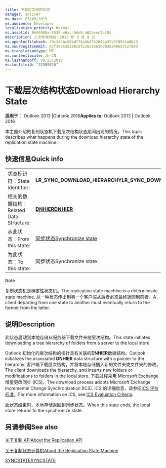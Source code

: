 ```yaml
---
title: 下载层次结构状态
manager: soliver
ms.date: 03/09/2015
ms.audience: Developer
localization_priority: Normal
ms.assetid: 8e0400ba-8530-e6ac-5de8-a62aeec5e10a
description: 上次修改时间：2015 年 3 月 9 日
ms.openlocfilehash: f9c334bc86bdff4abb2762642a37e3f0933a0b29
ms.sourcegitcommit: 0cf39e5382b8c6f236c8a63c6036849ed3527ded
ms.translationtype: MT
ms.contentlocale: zh-CN
ms.lasthandoff: 08/23/2018
ms.locfileid: "22589026"
---
```

# <a name="download-hierarchy-state"></a><span data-ttu-id="c8f78-103">下载层次结构状态</span><span class="sxs-lookup"><span data-stu-id="c8f78-103">Download Hierarchy State</span></span>

  
  
<span data-ttu-id="c8f78-104">**适用于**： Outlook 2013 |Outlook 2016</span><span class="sxs-lookup"><span data-stu-id="c8f78-104">**Applies to**: Outlook 2013 | Outlook 2016</span></span> 
  
 <span data-ttu-id="c8f78-105">本主题介绍的复制状态机下载层次结构状态期间出现的情况。</span><span class="sxs-lookup"><span data-stu-id="c8f78-105">This topic describes what happens during the download hierarchy state of the replication state machine.</span></span> 
  
## <a name="quick-info"></a><span data-ttu-id="c8f78-106">快速信息</span><span class="sxs-lookup"><span data-stu-id="c8f78-106">Quick info</span></span>

|||
|:-----|:-----|
|<span data-ttu-id="c8f78-107">状态标识符：</span><span class="sxs-lookup"><span data-stu-id="c8f78-107">State Identifier:</span></span>  <br/> |<span data-ttu-id="c8f78-108">**LR_SYNC_DOWNLOAD_HIERARCHY**</span><span class="sxs-lookup"><span data-stu-id="c8f78-108">**LR_SYNC_DOWNLOAD_HIERARCHY**</span></span> <br/> |
|<span data-ttu-id="c8f78-109">相关的数据结构：</span><span class="sxs-lookup"><span data-stu-id="c8f78-109">Related Data Structure:</span></span>  <br/> |<span data-ttu-id="c8f78-110">**[DNHIER](dnhier.md)**</span><span class="sxs-lookup"><span data-stu-id="c8f78-110">**[DNHIER](dnhier.md)**</span></span> <br/> |
|<span data-ttu-id="c8f78-111">从此状态：</span><span class="sxs-lookup"><span data-stu-id="c8f78-111">From this state:</span></span>  <br/> |[<span data-ttu-id="c8f78-112">同步状态</span><span class="sxs-lookup"><span data-stu-id="c8f78-112">Synchronize state</span></span>](synchronize-state.md) <br/> |
|<span data-ttu-id="c8f78-113">为此状态：</span><span class="sxs-lookup"><span data-stu-id="c8f78-113">To this state:</span></span>  <br/> |<span data-ttu-id="c8f78-114">同步状态</span><span class="sxs-lookup"><span data-stu-id="c8f78-114">Synchronize state</span></span>  <br/> |
   
> [!NOTE]
> <span data-ttu-id="c8f78-115">复制状态机是确定性状态机。</span><span class="sxs-lookup"><span data-stu-id="c8f78-115">The replication state machine is a deterministic state machine.</span></span> <span data-ttu-id="c8f78-116">从一种状态传出到另一个客户端从后者必须最终返回到前者。</span><span class="sxs-lookup"><span data-stu-id="c8f78-116">A client departing from one state to another must eventually return to the former from the latter.</span></span> 
  
## <a name="description"></a><span data-ttu-id="c8f78-117">说明</span><span class="sxs-lookup"><span data-stu-id="c8f78-117">Description</span></span>

<span data-ttu-id="c8f78-118">此状态启动到本地存储从服务器下载文件夹树层次结构。</span><span class="sxs-lookup"><span data-stu-id="c8f78-118">This state initiates downloading a tree hierarchy of folders from a server to the local store.</span></span> 
  
<span data-ttu-id="c8f78-119">Outlook 初始化的层次结构的指针具有关联的**DNHIER**数据结构。</span><span class="sxs-lookup"><span data-stu-id="c8f78-119">Outlook initializes the associated **DNHIER** data structure with a pointer to the hierarchy.</span></span> <span data-ttu-id="c8f78-120">客户端下载层次结构，并将本地存储插入新的文件夹或文件夹的修改。</span><span class="sxs-lookup"><span data-stu-id="c8f78-120">The client downloads the hierarchy, and inserts new folders or modifications to folders in the local store.</span></span> <span data-ttu-id="c8f78-121">下载过程采用 Microsoft Exchange 增量更改同步 (ICS)。</span><span class="sxs-lookup"><span data-stu-id="c8f78-121">The download process adopts Microsoft Exchange Incremental Change Synchronization (ICS).</span></span> <span data-ttu-id="c8f78-122">ICS 的详细信息，请参阅[ICS 评价标准](http://msdn.microsoft.com/en-us/library/aa579252%28EXCHG.80%29.aspx)。</span><span class="sxs-lookup"><span data-stu-id="c8f78-122">For more information on ICS, see [ICS Evaluation Criteria](http://msdn.microsoft.com/en-us/library/aa579252%28EXCHG.80%29.aspx).</span></span>
  
<span data-ttu-id="c8f78-123">此状态结束时，本地存储返回到同步状态。</span><span class="sxs-lookup"><span data-stu-id="c8f78-123">When this state ends, the local store returns to the synchronize state.</span></span>
  
## <a name="see-also"></a><span data-ttu-id="c8f78-124">另请参阅</span><span class="sxs-lookup"><span data-stu-id="c8f78-124">See also</span></span>



[<span data-ttu-id="c8f78-125">关于复制 API</span><span class="sxs-lookup"><span data-stu-id="c8f78-125">About the Replication API</span></span>](about-the-replication-api.md)
  
[<span data-ttu-id="c8f78-126">关于复制状态计算机</span><span class="sxs-lookup"><span data-stu-id="c8f78-126">About the Replication State Machine</span></span>](about-the-replication-state-machine.md)
  
[<span data-ttu-id="c8f78-127">SYNCSTATE</span><span class="sxs-lookup"><span data-stu-id="c8f78-127">SYNCSTATE</span></span>](syncstate.md)

